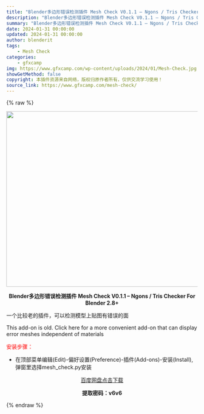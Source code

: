 ```yaml
---
title: "Blender多边形错误检测插件 Mesh Check V0.1.1 – Ngons / Tris Checker For Blender 2.8+"
description: "Blender多边形错误检测插件 Mesh Check V0.1.1 – Ngons / Tris Checker For Blender 2.8+ 一个比较老的插件，可以检测模型上贴图有..."
summary: "Blender多边形错误检测插件 Mesh Check V0.1.1 – Ngons / Tris Checker For Blender 2.8+ 一个比较老的插件，可以检测模型上贴图有..."
date: 2024-01-31 00:00:00
updated: 2024-01-31 00:00:00
author: blenderit
tags: 
    - Mesh Check
categories:
    - gfxcamp
img: https://www.gfxcamp.com/wp-content/uploads/2024/01/Mesh-Check.jpg
showGetMethod: false
copyright: 本插件资源来自网络，版权归原作者所有，仅供交流学习使用！
source_link: https://www.gfxcamp.com/mesh-check/
---
```


{% raw %}
<div><p><img decoding="async" class="aligncenter size-full wp-image-118258" src="https://www.gfxcamp.com/wp-content/uploads/2024/01/Mesh-Check.jpg" data-src="https://www.gfxcamp.com/wp-content/uploads/2024/01/Mesh-Check.jpg" alt="" width="640" height="462" data-srcset="https://www.gfxcamp.com/wp-content/uploads/2024/01/Mesh-Check.jpg 640w, https://www.gfxcamp.com/wp-content/uploads/2024/01/Mesh-Check-150x108.jpg 150w" data-sizes="(max-width: 640px) 100vw, 640px"></p><p style="text-align: center;"><strong>Blender多边形错误检测插件 Mesh Check V0.1.1 – Ngons / Tris Checker For Blender 2.8+</strong></p><p>一个比较老的插件，可以检测模型上贴图有错误的面</p><p>This add-on is old. Click here for a more convenient add-on that can display error meshes independent of materials</p><p style="text-align: left;"><span style="color: #ff0000;">安装步骤：</span></p><ul>
<li>在顶部菜单编辑(Edit)-偏好设置(Preference)-插件(Add-ons)-安装(Install),弹窗里选择mesh_check.py安装</li>
</ul><p style="text-align: center;"><a class="maxbutton-3 maxbutton maxbutton-baidu" target="_blank" rel="noopener" href="https://pan.baidu.com/s/16-Jr9XJRVDcqD3UCgsm35w?pwd=v6v6"><span class="mb-text">百度网盘点击下载</span></a></p><p style="text-align: center;"><strong>提取密码：v6v6</strong></p></div>
<div style="display: none">gfxcamp</div>
{% endraw %}